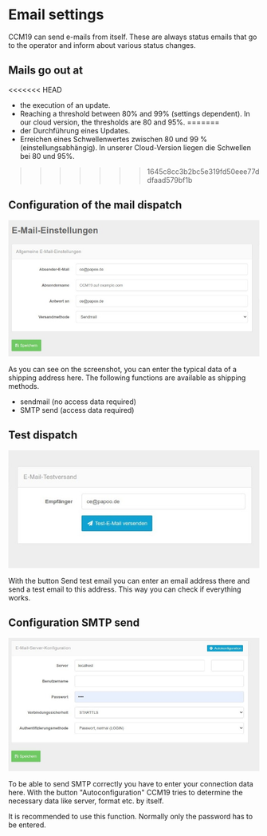 # Email settings

CCM19 can send e-mails from itself. These are always status emails that go to the operator and inform about various status changes.

## Mails go out at

<<<<<<< HEAD
+ the execution of an update.
+ Reaching a threshold between 80% and 99% (settings dependent). In our cloud version, the thresholds are 80 and 95%.
=======
+ der Durchführung eines Updates.
+ Erreichen eines Schwellenwertes zwischen 80 und 99 % (einstellungsabhängig). In unserer Cloud-Version liegen die Schwellen bei 80 und 95%.
>>>>>>> 1645c8cc3b2bc5e319fd50eee77ddfaad579bf1b

## Configuration of the mail dispatch

![screenshot-2020.09.30-14_41_14-CCM19 - Cookie Consent Management Software (1)](../assets/screenshot-2020.09.30-14_41_14-CCM19%20-%20Cookie%20Consent%20Management%20Software%20(1).jpg)

As you can see on the screenshot, you can enter the typical data of a shipping address here. The following functions are available as shipping methods.

+ sendmail (no access data required)
+ SMTP send (access data required)



## Test dispatch

![screenshot-2020.09.30-14_44_26-CCM19 - Cookie Consent Management Software](../assets/screenshot-2020.09.30-14_44_26-CCM19%20-%20Cookie%20Consent%20Management%20Software.jpg)

With the button Send test email you can enter an email address there and send a test email to this address. This way you can check if everything works.



## Configuration SMTP send

![screenshot-2020.09.30-14_41_14-CCM19 - Cookie Consent Management Software](../assets/screenshot-2020.09.30-14_41_14-CCM19%20-%20Cookie%20Consent%20Management%20Software.jpg)

To be able to send SMTP correctly you have to enter your connection data here. With the button "Autoconfiguration" CCM19 tries to determine the necessary data like server, format etc. by itself.

It is recommended to use this function. Normally only the password has to be entered.

